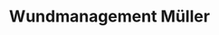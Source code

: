 ---
title: "Wundmanagement Müller"
url: /stollberg-erzgeb/wundmanagement-mueller/
shop: Sanitätshaus
---